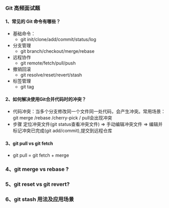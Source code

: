 ### Git 高频面试题

#### 1、常见的 Git 命令有哪些？

- 基础命令：
  - git init/clone/add/commit/status/log
- 分支管理
  - git branch/checkout/merge/rebase
- 远程协作
  - git remote/fetch/pull/push
- 撤销回滚
  - git resolve/reset/revert/stash
- 标签管理
  - git tag

#### 2、如何解决使用Git合并代码时的冲突？
- 代码冲突：当多个分支修改同一个文件同一处代码，会产生冲突。常用场景：git merge /rebase /cherry-pick / pull会出现冲突
- 步骤
  定位冲突文件(git status查看冲突文件) => 手动编辑冲突文件 => 编辑并标记冲突已完成(git add/commit),提交到远程仓库

#### 3、git pull vs git fetch
- git pull = git fetch + merge

### 4、git merge vs rebase ?


### 5、git reset vs git revert?



### 6、git stash 用法及应用场景